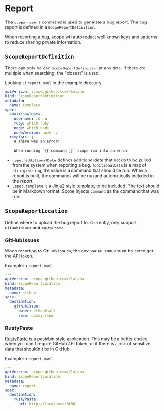 # Report

The `scope report` command is used to generate a bug report. The bug report is defined in a `ScopeReportDefinition`.

When reporting a bug, scope will auto redact well known keys and patterns to reduce sharing private information.

## `ScopeReportDefinition`

There can only be one `ScopeReportDefinition` at any time. If there are multiple when searching, the "closest" is used.

Looking at `report.yaml` in the example directory.

```yaml
apiVersion: scope.github.com/v1alpha
kind: ScopeReportDefinition
metadata:
  name: template
spec:
  additionalData:
    username: id -u
    ruby: which ruby
    node: which node
    nodeVersion: node -v
  template: |
    # There was an error!
    
    When running `{{ command }}` scope ran into an error
```

- `.spec.additionalData` defines additional data that needs to be pulled from the system when reporting a bug. `additionalData` is a map of `string:string`, the value is a command that should be run. When a report is built, the commands will be run and automatically included in the report.
- `.spec.template` is a Jinja2 style template, to be included. The text should be in Markdown format. Scope injects `command` as the command that was run.

## `ScopeReportLocation`

Define where to upload the bug report to. Currently, only support `GitHubIssues` and `rustyPaste`.

### GitHub Issues

When reporting to GitHub Issues, the env-var `GH_TOKEN` must be set to get the API token.

Example in `report.yaml`

```yaml
---
apiVersion: scope.github.com/v1alpha
kind: ScopeReportLocation
metadata:
  name: github
spec:
  destination:
    githubIssue:
      owner: ethankhall
      repo: dummy-repo
```

### RustyPaste

[RustyPaste](https://github.com/orhun/rustypaste) is a pastebin style application. This may be a better choice when you can't require GitHub API token, or if there is a risk of sensitive data that shouldn't be in GitHub.

Example in `report.yaml`

```yaml
---
apiVersion: scope.github.com/v1alpha
kind: ScopeReportLocation
metadata:
  name: report
spec:
  destination:
    rustyPaste:
      url: http://localhost:8000
```

